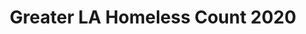 ---
contact_info_(optional): https://www.oshi-la.org/data
description: Official 2020 Homeless Count for LA. (mainly point-in-time data)
location: Los Angeles, CA, USA
shortname: la_homelessness
title: Greater LA Homeless Count 2020
url: https://static1.squarespace.com/static/5f0e0490737dc94b67700405/t/5f2b1eed4cbb3560fc7b216e/1596661488465/2020-greater-los-angeles-homeless-count-presentation.pdf
uuid: recMjj0zjsfCC537L
---